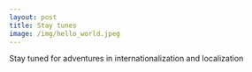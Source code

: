 ```yaml
---
layout: post
title: Stay tunes
image: /img/hello_world.jpeg
---
```


Stay tuned for adventures in internationalization and localization


